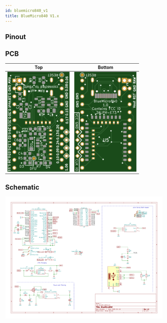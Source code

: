 ```yaml
---
id: bluemicro840_v1
title: BlueMicro840 V1.x
---
```


## Pinout

## PCB
| Top  | Bottom  |
|---|---|
| <img src="../static/img/pcb_top_bluemicro840_1.0.svg" width="200" />   | <img src="../static/img/pcb_bottom_bluemicro840_1.0.svg" width="200" />  |


## Schematic

![img](../static/img/schematic_bluemicro840_1.0.png)
